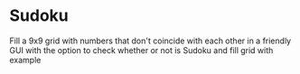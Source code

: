 # Sudoku
Fill a 9x9 grid with numbers that don't coincide with each other in a friendly GUI with the option to check whether or not is Sudoku and fill grid with example

